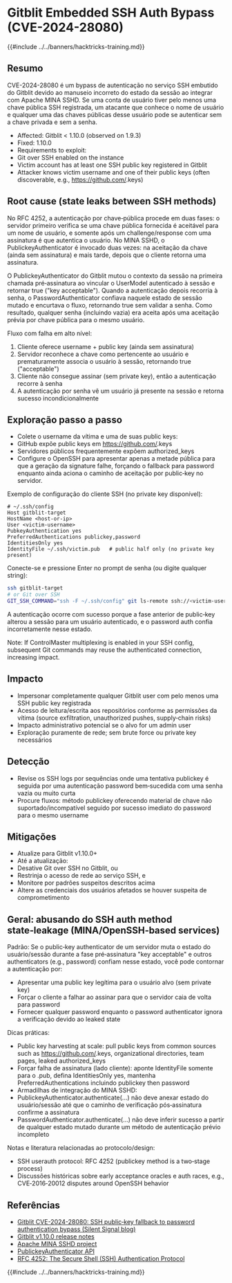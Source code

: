 # Gitblit Embedded SSH Auth Bypass (CVE-2024-28080)

{{#include ../../banners/hacktricks-training.md}}

## Resumo

CVE-2024-28080 é um bypass de autenticação no serviço SSH embutido do Gitblit devido ao manuseio incorreto do estado da sessão ao integrar com Apache MINA SSHD. Se uma conta de usuário tiver pelo menos uma chave pública SSH registrada, um atacante que conhece o nome de usuário e qualquer uma das chaves públicas desse usuário pode se autenticar sem a chave privada e sem a senha.

- Affected: Gitblit < 1.10.0 (observed on 1.9.3)
- Fixed: 1.10.0
- Requirements to exploit:
- Git over SSH enabled on the instance
- Victim account has at least one SSH public key registered in Gitblit
- Attacker knows victim username and one of their public keys (often discoverable, e.g., https://github.com/<username>.keys)

## Root cause (state leaks between SSH methods)

No RFC 4252, a autenticação por chave‑pública procede em duas fases: o servidor primeiro verifica se uma chave pública fornecida é aceitável para um nome de usuário, e somente após um challenge/response com uma assinatura é que autentica o usuário. No MINA SSHD, o PublickeyAuthenticator é invocado duas vezes: na aceitação da chave (ainda sem assinatura) e mais tarde, depois que o cliente retorna uma assinatura.

O PublickeyAuthenticator do Gitblit mutou o contexto da sessão na primeira chamada pré‑assinatura ao vincular o UserModel autenticado à sessão e retornar true ("key acceptable"). Quando a autenticação depois recorria à senha, o PasswordAuthenticator confiava naquele estado de sessão mutado e encurtava o fluxo, retornando true sem validar a senha. Como resultado, qualquer senha (incluindo vazia) era aceita após uma aceitação prévia por chave pública para o mesmo usuário.

Fluxo com falha em alto nível:

1) Cliente oferece username + public key (ainda sem assinatura)  
2) Servidor reconhece a chave como pertencente ao usuário e prematuramente associa o usuário à sessão, retornando true ("acceptable")  
3) Cliente não consegue assinar (sem private key), então a autenticação recorre à senha  
4) A autenticação por senha vê um usuário já presente na sessão e retorna sucesso incondicionalmente

## Exploração passo a passo

- Colete o username da vítima e uma de suas public keys:
- GitHub expõe public keys em https://github.com/<username>.keys
- Servidores públicos frequentemente expõem authorized_keys
- Configure o OpenSSH para apresentar apenas a metade pública para que a geração da signature falhe, forçando o fallback para password enquanto ainda aciona o caminho de aceitação por public‑key no servidor.

Exemplo de configuração do cliente SSH (no private key disponível):
```sshconfig
# ~/.ssh/config
Host gitblit-target
HostName <host-or-ip>
User <victim-username>
PubkeyAuthentication yes
PreferredAuthentications publickey,password
IdentitiesOnly yes
IdentityFile ~/.ssh/victim.pub   # public half only (no private key present)
```
Conecte-se e pressione Enter no prompt de senha (ou digite qualquer string):
```bash
ssh gitblit-target
# or Git over SSH
GIT_SSH_COMMAND="ssh -F ~/.ssh/config" git ls-remote ssh://<victim-username>@<host>/<repo.git>
```
A autenticação ocorre com sucesso porque a fase anterior de public‑key alterou a sessão para um usuário autenticado, e o password auth confia incorretamente nesse estado.

Note: If ControlMaster multiplexing is enabled in your SSH config, subsequent Git commands may reuse the authenticated connection, increasing impact.

## Impacto

- Impersonar completamente qualquer Gitblit user com pelo menos uma SSH public key registrada
- Acesso de leitura/escrita aos repositórios conforme as permissões da vítima (source exfiltration, unauthorized pushes, supply‑chain risks)
- Impacto administrativo potencial se o alvo for um admin user
- Exploração puramente de rede; sem brute force ou private key necessários

## Detecção

- Revise os SSH logs por sequências onde uma tentativa publickey é seguida por uma autenticação password bem‑sucedida com uma senha vazia ou muito curta
- Procure fluxos: método publickey oferecendo material de chave não suportado/incompatível seguido por sucesso imediato do password para o mesmo username

## Mitigações

- Atualize para Gitblit v1.10.0+
- Até a atualização:
- Desative Git over SSH no Gitblit, ou
- Restrinja o acesso de rede ao serviço SSH, e
- Monitore por padrões suspeitos descritos acima
- Altere as credenciais dos usuários afetados se houver suspeita de comprometimento

## Geral: abusando do SSH auth method state‑leakage (MINA/OpenSSH‑based services)

Padrão: Se o public‑key authenticator de um servidor muta o estado do usuário/sessão durante a fase pré‑assinatura "key acceptable" e outros authenticators (e.g., password) confiam nesse estado, você pode contornar a autenticação por:

- Apresentar uma public key legítima para o usuário alvo (sem private key)
- Forçar o cliente a falhar ao assinar para que o servidor caia de volta para password
- Fornecer qualquer password enquanto o password authenticator ignora a verificação devido ao leaked state

Dicas práticas:

- Public key harvesting at scale: pull public keys from common sources such as https://github.com/<username>.keys, organizational directories, team pages, leaked authorized_keys
- Forçar falha de assinatura (lado cliente): aponte IdentityFile somente para o .pub, defina IdentitiesOnly yes, mantenha PreferredAuthentications incluindo publickey then password
- Armadilhas de integração do MINA SSHD:
- PublickeyAuthenticator.authenticate(...) não deve anexar estado do usuário/sessão até que o caminho de verificação pós‑assinatura confirme a assinatura
- PasswordAuthenticator.authenticate(...) não deve inferir sucesso a partir de qualquer estado mutado durante um método de autenticação prévio incompleto

Notas e literatura relacionadas ao protocolo/design:
- SSH userauth protocol: RFC 4252 (publickey method is a two‑stage process)
- Discussões históricas sobre early acceptance oracles e auth races, e.g., CVE‑2016‑20012 disputes around OpenSSH behavior

## Referências

- [Gitblit CVE-2024-28080: SSH public‑key fallback to password authentication bypass (Silent Signal blog)](https://blog.silentsignal.eu/2025/06/14/gitblit-cve-CVE-2024-28080/)
- [Gitblit v1.10.0 release notes](https://github.com/gitblit-org/gitblit/releases/tag/v1.10.0)
- [Apache MINA SSHD project](https://mina.apache.org/sshd-project/)
- [PublickeyAuthenticator API](https://svn.apache.org/repos/infra/websites/production/mina/content/sshd-project/apidocs/org/apache/sshd/server/auth/pubkey/PublickeyAuthenticator.html)
- [RFC 4252: The Secure Shell (SSH) Authentication Protocol](https://datatracker.ietf.org/doc/html/rfc4252)


{{#include ../../banners/hacktricks-training.md}}
